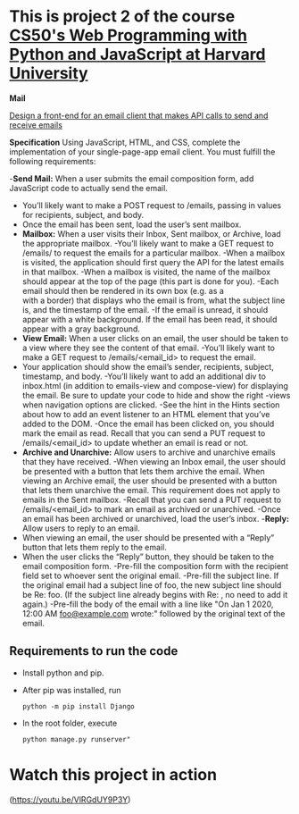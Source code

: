 # This is project 2 of the course [CS50's Web Programming with Python and JavaScript at Harvard University](https://cs50.harvard.edu/web/2020/)

 **Mail**
 
[Design a front-end for an email client that makes API calls to send and receive emails](https://cs50.harvard.edu/web/2020/projects/3/mail/)

**Specification**
Using JavaScript, HTML, and CSS, complete the implementation of your single-page-app email client. You must fulfill the following requirements:

-**Send Mail:** When a user submits the email composition form, add JavaScript code to actually send the email.
- You’ll likely want to make a POST request to /emails, passing in values for recipients, subject, and body.
- Once the email has been sent, load the user’s sent mailbox.
- **Mailbox:** When a user visits their Inbox, Sent mailbox, or Archive, load the appropriate mailbox.
-You’ll likely want to make a GET request to /emails/<mailbox> to request the emails for a particular mailbox.
-When a mailbox is visited, the application should first query the API for the latest emails in that mailbox.
-When a mailbox is visited, the name of the mailbox should appear at the top of the page (this part is done for you).
-Each email should then be rendered in its own box (e.g. as a <div> with a border) that displays who the email is from, what the subject line is, and the timestamp of the email.
-If the email is unread, it should appear with a white background. If the email has been read, it should appear with a gray background.
- **View Email:** When a user clicks on an email, the user should be taken to a view where they see the content of that email.
-You’ll likely want to make a GET request to /emails/<email_id> to request the email.
- Your application should show the email’s sender, recipients, subject, timestamp, and body.
-You’ll likely want to add an additional div to inbox.html (in addition to emails-view and compose-view) for displaying the email. Be sure to update your code to hide and show the right -views when navigation options are clicked.
-See the hint in the Hints section about how to add an event listener to an HTML element that you’ve added to the DOM.
-Once the email has been clicked on, you should mark the email as read. Recall that you can send a PUT request to /emails/<email_id> to update whether an email is read or not.
- **Archive and Unarchive:** Allow users to archive and unarchive emails that they have received.
-When viewing an Inbox email, the user should be presented with a button that lets them archive the email. When viewing an Archive email, the user should be presented with a button that lets them unarchive the email. This requirement does not apply to emails in the Sent mailbox.
-Recall that you can send a PUT request to /emails/<email_id> to mark an email as archived or unarchived.
-Once an email has been archived or unarchived, load the user’s inbox.
-**Reply:** Allow users to reply to an email.
- When viewing an email, the user should be presented with a “Reply” button that lets them reply to the email.
- When the user clicks the “Reply” button, they should be taken to the email composition form.
-Pre-fill the composition form with the recipient field set to whoever sent the original email.
-Pre-fill the subject line. If the original email had a subject line of foo, the new subject line should be Re: foo. (If the subject line already begins with Re: , no need to add it again.)
-Pre-fill the body of the email with a line like "On Jan 1 2020, 12:00 AM foo@example.com wrote:" followed by the original text of the email.




## Requirements to run the code

* Install python and pip.
* After pip was installed, run
    
    ````
    python -m pip install Django
    ````
* In the root folder, execute 
    ````
    python manage.py runserver"
    ````

# Watch this project in action 
(https://youtu.be/VlRGdUY9P3Y)
